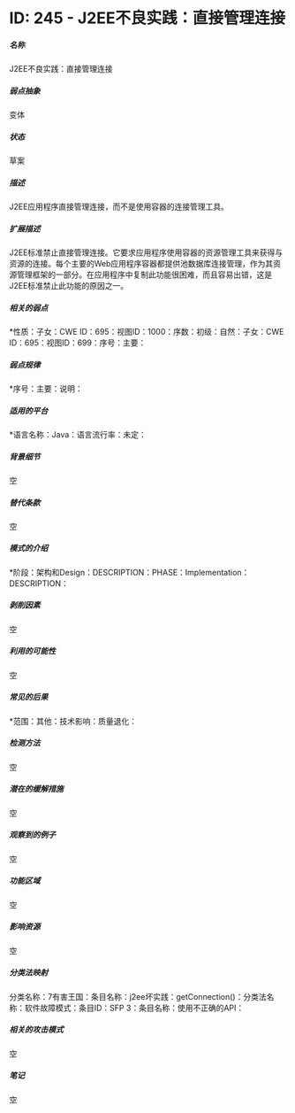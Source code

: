 # ID: 245 - J2EE不良实践：直接管理连接
<h5>名称</h5>J2EE不良实践：直接管理连接
<h5>弱点抽象</h5>变体
<h5>状态</h5>草案
<h5>描述</h5>J2EE应用程序直接管理连接，而不是使用容器的连接管理工具。
<h5>扩展描述</h5>J2EE标准禁止直接管理连接。它要求应用程序使用容器的资源管理工具来获得与资源的连接。每个主要的Web应用程序容器都提供池数据库连接管理，作为其资源管理框架的一部分。在应用程序中复制此功能很困难，而且容易出错，这是J2EE标准禁止此功能的原因之一。
<h5>相关的弱点</h5>*性质：子女：CWE ID：695：视图ID：1000：序数：初级：自然：子女：CWE ID：695：视图ID：699：序号：主要：
<h5>弱点规律</h5>*序号：主要：说明：
<h5>适用的平台</h5>*语言名称：Java：语言流行率：未定：
<h5>背景细节</h5>空
<h5>替代条款</h5>空
<h5>模式的介绍</h5>*阶段：架构和Design：DESCRIPTION：PHASE：Implementation：DESCRIPTION：
<h5>剥削因素</h5>空
<h5>利用的可能性</h5>空
<h5>常见的后果</h5>*范围：其他：技术影响：质量退化：
<h5>检测方法</h5>空
<h5>潜在的缓解措施</h5>空
<h5>观察到的例子</h5>空
<h5>功能区域</h5>空
<h5>影响资源</h5>空
<h5>分类法映射</h5>分类名称：7有害王国：条目名称：j2ee坏实践：getConnection()：分类法名称：软件故障模式：条目ID：SFP 3：条目名称：使用不正确的API：
<h5>相关的攻击模式</h5>空
<h5>笔记</h5>空

